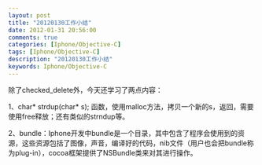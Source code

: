 ```yaml
---
layout: post
title: "20120130工作小结"
date: 2012-01-31 20:56:00
comments: true
categories: [Iphone/Objective-C]
tags: [Iphone/Objective-C]
description: "20120130工作小结"
keywords: Iphone/Objective-C
---
```


除了checked_delete外，今天还学习了两点内容：

1、char* strdup(char* s); 函数，使用malloc方法，拷贝一个新的s，返回，需要使用free释放；还有类似的strndup等。

2、bundle：Iphone开发中bundle是一个目录，其中包含了程序会使用到的资源，这些资源包括了图像，声音，编译好的代码，nib文件（用户也会把bundle称为plug-in），cocoa框架提供了NSBundle类来对其进行操作。
